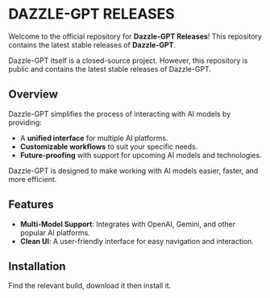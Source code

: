 # DAZZLE-GPT RELEASES

Welcome to the official repository for **Dazzle-GPT Releases**! This repository contains the latest stable releases of **Dazzle-GPT**.

Dazzle-GPT itself is a closed-source project. However, this repository is public and contains the latest stable releases of Dazzle-GPT.

## Overview

Dazzle-GPT simplifies the process of interacting with AI models by providing:

-   A **unified interface** for multiple AI platforms.
-   **Customizable workflows** to suit your specific needs.
-   **Future-proofing** with support for upcoming AI models and technologies.

Dazzle-GPT is designed to make working with AI models easier, faster, and more efficient.

## Features

-   **Multi-Model Support**: Integrates with OpenAI, Gemini, and other popular AI platforms.
-   **Clean UI**: A user-friendly interface for easy navigation and interaction.

## Installation

Find the relevant build, download it then install it.
